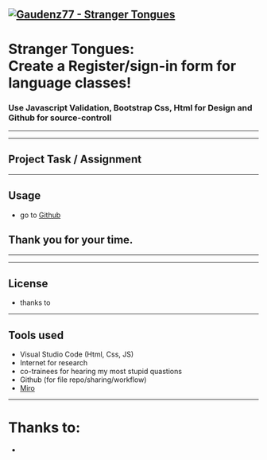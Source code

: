 [![Gaudenz77 - Stranger Tongues](https://img.shields.io/badge/Gaudenz77-Stranger_Tongues-2ea44f)](https://github.com/Gaudenz77/Stranger_Languages_Classes)
---
# Stranger Tongues:<br>Create a Register/sign-in form for language classes!
### Use Javascript Validation, Bootstrap Css, Html for Design and Github for source-controll
---


----
## Project Task / Assignment

----
## Usage

* go to [Github](https://github.com/Gaudenz77/countdownalpha01)

## Thank you for your time.
---

----
## License
* thanks to 
----
## Tools used
* Visual Studio Code (Html, Css, JS)
* Internet for research
* co-trainees for hearing my most stupid quastions
* Github (for file repo/sharing/workflow)
* [Miro](https://miro.com/app/board/uXjVP5Gbswc=/?share_link_id=491420144069)
----
# Thanks to:
* 
